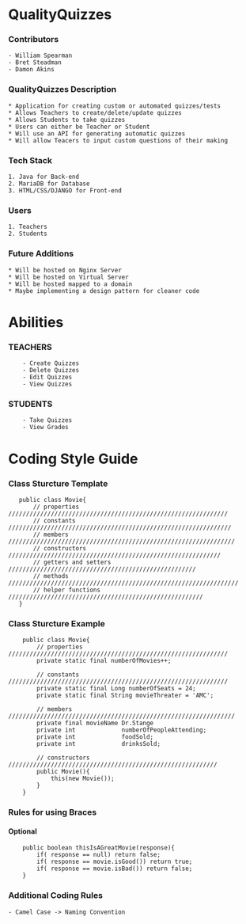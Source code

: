 # QualityQuizzes  
### Contributors
    - William Spearman
    - Bret Steadman
    - Damon Akins
### QualityQuizzes Description  
    * Application for creating custom or automated quizzes/tests
    * Allows Teachers to create/delete/update quizzes 
    * Allows Students to take quizzes
    * Users can either be Teacher or Student 
    * Will use an API for generating automatic quizzes
    * Will allow Teacers to input custom questions of their making
### Tech Stack 
    1. Java for Back-end
    2. MariaDB for Database
    3. HTML/CSS/DJANGO for Front-end
### Users
    1. Teachers
    2. Students
### Future Additions
    * Will be hosted on Nginx Server
    * Will be hosted on Virtual Server
    * Will be hosted mapped to a domain
    * Maybe implementing a design pattern for cleaner code
# Abilities
### TEACHERS
        - Create Quizzes
        - Delete Quizzes 
        - Edit Quizzes
        - View Quizzes
### STUDENTS
        - Take Quizzes
        - View Grades
# Coding Style Guide
### Class Sturcture Template 
 ``` 
    public class Movie{
        // properties ////////////////////////////////////////////////////////////// 
        // constants /////////////////////////////////////////////////////////////// 
        // members  //////////////////////////////////////////////////////////////// 
        // constructors //////////////////////////////////////////////////////////// 
        // getters and setters ///////////////////////////////////////////////////// 
        // methods ///////////////////////////////////////////////////////////////// 
        // helper functions  /////////////////////////////////////////////////////// 
    }
 ```

### Class Sturcture Example
```
    public class Movie{
        // properties ////////////////////////////////////////////////////////////// 
        private static final numberOfMovies++;
        
        // constants  ////////////////////////////////////////////////////////////// 
        private static final Long numberOfSeats = 24;
        private static final String movieThreater = 'AMC';
        
        // members  ////////////////////////////////////////////////////////////////
        private final movieName Dr.Stange
        private int             numberOfPeopleAttending;
        private int             foodSold;
        private int             drinksSold;
        
        // constructors  /////////////////////////////////////////////////////////// 
        public Movie(){
            this(new Movie());
        }
    }
```
### Rules for using Braces
#### Optional
```
    public boolean thisIsAGreatMovie(response){
        if( response == null) return false;
        if( response == movie.isGood()) return true;
        if( response == movie.isBad()) return false;
    }
```
### Additional Coding Rules
    - Camel Case -> Naming Convention 
